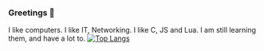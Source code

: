 ### Greetings 👋
I like computers. I like IT, Networking. I like C, JS and Lua. I am still learning them, and have a lot to.
[![Top Langs](https://github-readme-stats.vercel.app/api/top-langs/?username=ilikecatgirls)](hi)
